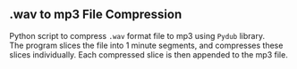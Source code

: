 ## .wav to mp3 File Compression
Python script to compress `.wav` format file to mp3 using `Pydub` library.   
The program slices the file into 1 minute segments, and  compresses these slices individually. 
Each compressed slice is then appended to the mp3 file.
